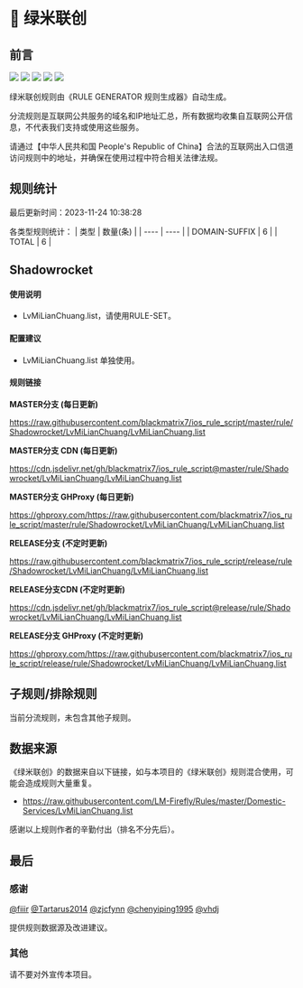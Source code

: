 # 🧸 绿米联创

## 前言

![](https://shields.io/badge/-移除重复规则-ff69b4) ![](https://shields.io/badge/-DOMAIN与DOMAIN--SUFFIX合并-green) ![](https://shields.io/badge/-DOMAIN--SUFFIX间合并-critical) ![](https://shields.io/badge/-DOMAIN--SUFFIX与DOMAIN--KEYWORD合并-blue) ![](https://shields.io/badge/-IP--CIDR(6)合并-blueviolet) 

绿米联创规则由《RULE GENERATOR 规则生成器》自动生成。

分流规则是互联网公共服务的域名和IP地址汇总，所有数据均收集自互联网公开信息，不代表我们支持或使用这些服务。

请通过【中华人民共和国 People's Republic of China】合法的互联网出入口信道访问规则中的地址，并确保在使用过程中符合相关法律法规。

## 规则统计

最后更新时间：2023-11-24 10:38:28

各类型规则统计：
| 类型 | 数量(条)  | 
| ---- | ----  |
| DOMAIN-SUFFIX | 6  | 
| TOTAL | 6  | 


## Shadowrocket 

#### 使用说明
- LvMiLianChuang.list，请使用RULE-SET。

#### 配置建议
- LvMiLianChuang.list 单独使用。

#### 规则链接
**MASTER分支 (每日更新)**

https://raw.githubusercontent.com/blackmatrix7/ios_rule_script/master/rule/Shadowrocket/LvMiLianChuang/LvMiLianChuang.list

**MASTER分支 CDN (每日更新)**

https://cdn.jsdelivr.net/gh/blackmatrix7/ios_rule_script@master/rule/Shadowrocket/LvMiLianChuang/LvMiLianChuang.list

**MASTER分支 GHProxy (每日更新)**

https://ghproxy.com/https://raw.githubusercontent.com/blackmatrix7/ios_rule_script/master/rule/Shadowrocket/LvMiLianChuang/LvMiLianChuang.list

**RELEASE分支 (不定时更新)**

https://raw.githubusercontent.com/blackmatrix7/ios_rule_script/release/rule/Shadowrocket/LvMiLianChuang/LvMiLianChuang.list

**RELEASE分支CDN (不定时更新)**

https://cdn.jsdelivr.net/gh/blackmatrix7/ios_rule_script@release/rule/Shadowrocket/LvMiLianChuang/LvMiLianChuang.list

**RELEASE分支 GHProxy (不定时更新)**

https://ghproxy.com/https://raw.githubusercontent.com/blackmatrix7/ios_rule_script/release/rule/Shadowrocket/LvMiLianChuang/LvMiLianChuang.list

## 子规则/排除规则


当前分流规则，未包含其他子规则。

## 数据来源

《绿米联创》的数据来自以下链接，如与本项目的《绿米联创》规则混合使用，可能会造成规则大量重复。

- https://raw.githubusercontent.com/LM-Firefly/Rules/master/Domestic-Services/LvMiLianChuang.list


感谢以上规则作者的辛勤付出（排名不分先后）。

## 最后

### 感谢

[@fiiir](https://github.com/fiiir) [@Tartarus2014](https://github.com/Tartarus2014) [@zjcfynn](https://github.com/zjcfynn) [@chenyiping1995](https://github.com/chenyiping1995) [@vhdj](https://github.com/vhdj)

提供规则数据源及改进建议。

### 其他

请不要对外宣传本项目。